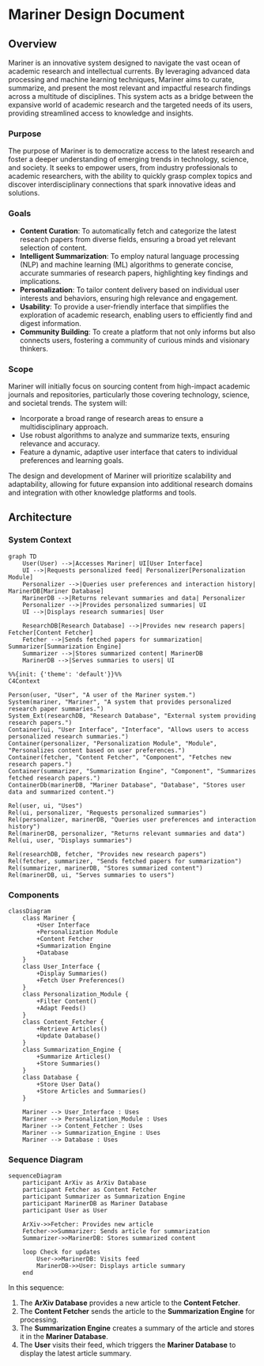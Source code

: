 # Mariner Design Document

## Overview

Mariner is an innovative system designed to navigate the vast ocean of academic research and intellectual currents. By leveraging advanced data processing and machine learning techniques, Mariner aims to curate, summarize, and present the most relevant and impactful research findings across a multitude of disciplines. This system acts as a bridge between the expansive world of academic research and the targeted needs of its users, providing streamlined access to knowledge and insights.

### Purpose

The purpose of Mariner is to democratize access to the latest research and foster a deeper understanding of emerging trends in technology, science, and society. It seeks to empower users, from industry professionals to academic researchers, with the ability to quickly grasp complex topics and discover interdisciplinary connections that spark innovative ideas and solutions.

### Goals

- **Content Curation**: To automatically fetch and categorize the latest research papers from diverse fields, ensuring a broad yet relevant selection of content.
- **Intelligent Summarization**: To employ natural language processing (NLP) and machine learning (ML) algorithms to generate concise, accurate summaries of research papers, highlighting key findings and implications.
- **Personalization**: To tailor content delivery based on individual user interests and behaviors, ensuring high relevance and engagement.
- **Usability**: To provide a user-friendly interface that simplifies the exploration of academic research, enabling users to efficiently find and digest information.
- **Community Building**: To create a platform that not only informs but also connects users, fostering a community of curious minds and visionary thinkers.

### Scope

Mariner will initially focus on sourcing content from high-impact academic journals and repositories, particularly those covering technology, science, and societal trends. The system will:

- Incorporate a broad range of research areas to ensure a multidisciplinary approach.
- Use robust algorithms to analyze and summarize texts, ensuring relevance and accuracy.
- Feature a dynamic, adaptive user interface that caters to individual preferences and learning goals.

The design and development of Mariner will prioritize scalability and adaptability, allowing for future expansion into additional research domains and integration with other knowledge platforms and tools.

## Architecture

### System Context

```mermaid
graph TD
    User(User) -->|Accesses Mariner| UI[User Interface]
    UI -->|Requests personalized feed| Personalizer[Personalization Module]
    Personalizer -->|Queries user preferences and interaction history| MarinerDB[Mariner Database]
    MarinerDB -->|Returns relevant summaries and data| Personalizer
    Personalizer -->|Provides personalized summaries| UI
    UI -->|Displays research summaries| User

    ResearchDB[Research Database] -->|Provides new research papers| Fetcher[Content Fetcher]
    Fetcher -->|Sends fetched papers for summarization| Summarizer[Summarization Engine]
    Summarizer -->|Stores summarized content| MarinerDB
    MarinerDB -->|Serves summaries to users| UI
```

```mermaid
%%{init: {'theme': 'default'}}%%
C4Context

Person(user, "User", "A user of the Mariner system.")
System(mariner, "Mariner", "A system that provides personalized research paper summaries.")
System_Ext(researchDB, "Research Database", "External system providing research papers.")
Container(ui, "User Interface", "Interface", "Allows users to access personalized research summaries.")
Container(personalizer, "Personalization Module", "Module", "Personalizes content based on user preferences.")
Container(fetcher, "Content Fetcher", "Component", "Fetches new research papers.")
Container(summarizer, "Summarization Engine", "Component", "Summarizes fetched research papers.")
ContainerDb(marinerDB, "Mariner Database", "Database", "Stores user data and summarized content.")

Rel(user, ui, "Uses")
Rel(ui, personalizer, "Requests personalized summaries")
Rel(personalizer, marinerDB, "Queries user preferences and interaction history")
Rel(marinerDB, personalizer, "Returns relevant summaries and data")
Rel(ui, user, "Displays summaries")

Rel(researchDB, fetcher, "Provides new research papers")
Rel(fetcher, summarizer, "Sends fetched papers for summarization")
Rel(summarizer, marinerDB, "Stores summarized content")
Rel(marinerDB, ui, "Serves summaries to users")
```

### Components

```mermaid
classDiagram
    class Mariner {
        +User Interface
        +Personalization Module
        +Content Fetcher
        +Summarization Engine
        +Database
    }
    class User_Interface {
        +Display Summaries()
        +Fetch User Preferences()
    }
    class Personalization_Module {
        +Filter Content()
        +Adapt Feeds()
    }
    class Content_Fetcher {
        +Retrieve Articles()
        +Update Database()
    }
    class Summarization_Engine {
        +Summarize Articles()
        +Store Summaries()
    }
    class Database {
        +Store User Data()
        +Store Articles and Summaries()
    }

    Mariner --> User_Interface : Uses
    Mariner --> Personalization_Module : Uses
    Mariner --> Content_Fetcher : Uses
    Mariner --> Summarization_Engine : Uses
    Mariner --> Database : Uses

```

### Sequence Diagram

```mermaid
sequenceDiagram
    participant ArXiv as ArXiv Database
    participant Fetcher as Content Fetcher
    participant Summarizer as Summarization Engine
    participant MarinerDB as Mariner Database
    participant User as User

    ArXiv->>Fetcher: Provides new article
    Fetcher->>Summarizer: Sends article for summarization
    Summarizer->>MarinerDB: Stores summarized content

    loop Check for updates
        User->>MarinerDB: Visits feed
        MarinerDB->>User: Displays article summary
    end
```

In this sequence:

1. The **ArXiv Database** provides a new article to the **Content Fetcher**.
2. The **Content Fetcher** sends the article to the **Summarization Engine** for processing.
3. The **Summarization Engine** creates a summary of the article and stores it in the **Mariner Database**.
4. The **User** visits their feed, which triggers the **Mariner Database** to display the latest article summary.
